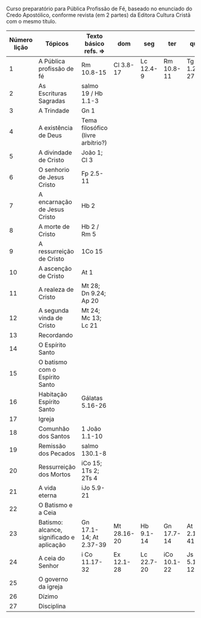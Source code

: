 Curso preparatório para Pública Profissão de Fé, baseado no enunciado do Credo Apostólico, conforme revista (em 2 partes) da Editora Cultura Cristã com o mesmo título. 

| Número lição | Tópicos | Texto básico refs. => | dom | seg | ter | qua | qui | sex | sáb |
|---|-----------------------------------------------|-----------------------|-----|-----|-----|-----|-----|-----|-----|
| 1 | A Pública profissão de fé | Rm 10.8-15 | Cl 3.8-17 | Lc 12.4-9 | Rm 10.8-11 | Tg 1.21-27 | ii Co 5.17-21 | Mt 13.1-23 | Ec 5.1-5 |
| 2 | As Escrituras Sagradas | salmo 19 / Hb 1.1-3 | | | | | | | |
| 3 | A Trindade | Gn 1 | | | | | | | |
| 4 | A existência de Deus | Tema filosófico (livre arbítrio?) | | | | | | | |
| 5 | A divindade de Cristo | João 1; Cl 3 | | | | | | | |
| 6 | O senhorio de Jesus Cristo | Fp 2.5-11 | | | | | | | |
| 7 | A encarnação de Jesus Cristo | Hb 2 | | | | | | | |
| 8 | A morte de Cristo | Hb 2 / Rm 5 | | | | | | | |
| 9 | A ressurreição de Cristo | 1Co 15 | | | | | | | |
| 10 | A ascenção de Cristo | At 1 | | | | | | | |
| 11 | A realeza de Cristo | Mt 28; Dn 9.24; Ap 20 | | | | | | | |   
| 12 | A segunda vinda de Cristo | Mt 24; Mc 13; Lc 21 | | | | | | | |
| 13 | Recordando | | | | | | | | |
| 14 | O Espírito Santo | | | | | | | | |
| 15 | O batismo com o Espírito Santo | | | | | | | | |
| 16 | Habitação Espírito Santo | Gálatas 5.16-26 | | | | | | | |
| 17 | Igreja | | | | | | | | |
| 18 | Comunhão dos Santos | 1 João 1.1-10 | | | | | | | |
| 19 | Remissão dos Pecados | salmo 130.1-8 | | | | | | | |
| 20 | Ressurreição dos Mortos |   iCo 15; 1Ts 2; 2Ts 4 | | | | | | | |     
| 21 | A vida eterna | iJo 5.9-21 | | | | | | | |
| 22 | O Batismo e a Ceia | | | | | | | | |                      
| 23 | Batismo: alcance, significado e aplicação | Gn 17.1-14; At 2.37-39 | Mt 28.16-20 | Hb 9.1-14 | Gn 17.7-14 | At 2.1-41 | Cl 2.1-12 | At 16.25-34 | At 10.34-48 |
| 24 | A ceia do Senhor | i Co 11.17-32 | Ex 12.1-28 | Lc 22.7-20 | iCo 10.1-22 | Js 5.1-12 | Nm 9.1-14 | iCo 11.23-34 | Mc 14.12-26 |
| 25 | O governo da igreja | | | | | | | | |
| 26 | Dízimo | | | | | | | | |
| 27 | Disciplina | | | | | | | | |